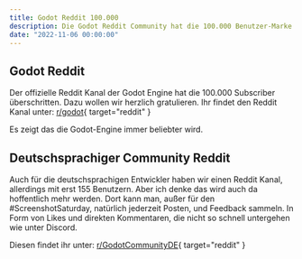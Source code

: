 ```yaml
---
title: Godot Reddit 100.000
description: Die Godot Reddit Community hat die 100.000 Benutzer-Marke überschritten. 
date: "2022-11-06 00:00:00"
---
```


## Godot Reddit
Der offizielle Reddit Kanal der Godot Engine hat die 100.000 Subscriber überschritten.
Dazu wollen wir herzlich gratulieren.
Ihr findet den Reddit Kanal unter: [r/godot](https://www.reddit.com/r/godot/){ target="reddit" }

Es zeigt das die Godot-Engine immer beliebter wird.

## Deutschsprachiger Community Reddit
Auch für die deutschsprachigen Entwickler haben wir einen Reddit Kanal,
allerdings mit erst 155 Benutzern. Aber ich denke das wird auch da hoffentlich mehr werden.
Dort kann man, außer für den #ScreenshotSaturday, natürlich jederzeit Posten,
und Feedback sammeln. In Form von Likes und direkten Kommentaren,
die nicht so schnell untergehen wie unter Discord.

Diesen findet ihr unter: [r/GodotCommunityDE](https://www.reddit.com/r/GodotCommunityDE/){ target="reddit" }
